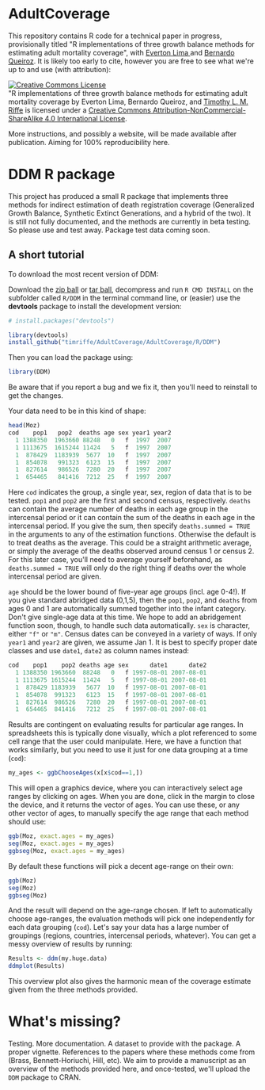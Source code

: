 AdultCoverage
===============

This repository contains R code for a technical paper in progress, provisionally titled "R implementations of three growth balance methods for estimating adult mortality coverage", with [Everton Lima ](http://www.nepo.unicamp.br/nepo/perfils/everton_lima.html) and [Bernardo Queiroz](https://sites.google.com/site/blanza/). It is likely too early to cite, however you are free to see what we're up to and use (with attribution):

<a rel="license" href="http://creativecommons.org/licenses/by-nc-sa/4.0/"><img alt="Creative Commons License" style="border-width:0" src="https://i.creativecommons.org/l/by-nc-sa/4.0/88x31.png" /></a><br /><span xmlns:dct="http://purl.org/dc/terms/" property="dct:title">"R implementations of three growth balance methods for estimating adult mortality coverage</span> by Everton Lima, Bernardo Queiroz, and <a xmlns:cc="http://creativecommons.org/ns#" href="https://sites.google.com/site/timriffepersonal/" property="cc:attributionName" rel="cc:attributionURL">Timothy L. M. Riffe</a> is licensed under a <a rel="license" href="http://creativecommons.org/licenses/by-nc-sa/4.0/">Creative Commons Attribution-NonCommercial-ShareAlike 4.0 International License</a>.

More instructions, and possibly a website, will be made available after publication. Aiming for 100% reproducibility here.


DDM R package
=============
This project has produced a small R package that implements three methods for indirect estimation of death registration coverage (Generalized Growth Balance, Synthetic Extinct Generations, and a hybrid of the two). It is still not fully documented, and the methods are currently in beta testing. So please use and test away. Package test data coming soon.

A short tutorial 
------------------

To download the most recent version of DDM:

Download the [zip ball](https://github.com/timriffe/AdultCoverage/zipball/master) or [tar ball](https://github.com/timriffe/AdultCoverage/tarball/master), decompress and run `R CMD INSTALL` on the subfolder called `R/DDM` in the terminal command line, or (easier) use the **devtools** package to install the development version:

```r
# install.packages("devtools")

library(devtools)
install_github("timriffe/AdultCoverage/AdultCoverage/R/DDM")
```

Then you can load the package using:

```r
library(DDM)
```

Be aware that if you report a bug and we fix it, then you'll need to reinstall to get the changes. 

Your data need to be in this kind of shape:

```r
head(Moz)
cod    pop1   pop2  deaths age sex year1 year2
  1 1388350  1963660 88248   0   f  1997  2007
  1 1113675  1615244 11424   5   f  1997  2007
  1  878429  1183939  5677  10   f  1997  2007
  1  854078   991323  6123  15   f  1997  2007
  1  827614   986526  7280  20   f  1997  2007
  1  654465   841416  7212  25   f  1997  2007
```

Here `cod` indicates the group, a single year, sex, region of data that is to be tested. `pop1` and `pop2` are the first and second census, respectively. `deaths` can contain the average number of deaths in each age group in the intercensal period or it can contain the sum of the deaths in each age in the intercensal period. If you give the sum, then specify `deaths.summed = TRUE` in the arguments to any of the estimation functions. Otherwise the default is to treat deaths as the average. This could be a straight arithmetic average, or simply the average of the deaths observed around census 1 or census 2. For this later case, you'll need to average yourself beforehand, as `deaths.summed = TRUE` will only do the right thing if deaths over the whole intercensal period are given. 

`age` should be the lower bound of five-year age groups (incl. age 0-4!). If you give standard abridged data (0,1,5), then the `pop1`, `pop2`, and `deaths` from ages 0 and 1 are automatically summed together into the infant category. Don't give single-age data at this time. We hope to add an abridgement function soon, though, to handle such data automatically. `sex` is character, either `"f"` or `"m"`. Census dates can be conveyed in a variety of ways. If only `year1` and  `year2` are given, we assume Jan 1. It is best to specify proper date classes and use `date1`, `date2` as column names instead:

```r
cod    pop1    pop2 deaths age sex      date1      date2
  1 1388350 1963660  88248   0   f 1997-08-01 2007-08-01
  1 1113675 1615244  11424   5   f 1997-08-01 2007-08-01
  1  878429 1183939   5677  10   f 1997-08-01 2007-08-01
  1  854078  991323   6123  15   f 1997-08-01 2007-08-01
  1  827614  986526   7280  20   f 1997-08-01 2007-08-01
  1  654465  841416   7212  25   f 1997-08-01 2007-08-01
```

Results are contingent on evaluating results for particular age ranges. In spreadsheets this is typically done visually, which a plot referenced to some cell range that the user could manipulate. Here, we have a function that works similarly, but you need to use it just for one data grouping at a time (`cod`):

```r
my_ages <- ggbChooseAges(x[x$cod==1,])
```

This will open a graphics device, where you can interactively select age ranges by clicking on ages. When you are done, click in the margin to close the device, and it returns the vector of ages. You can use these, or any other vector of ages, to manually specify the age range that each method should use:

```r
ggb(Moz, exact.ages = my_ages)
seg(Moz, exact.ages = my_ages)
ggbseg(Moz, exact.ages = my_ages)
```

By default these functions will pick a decent age-range on their own:

```r
ggb(Moz)
seg(Moz)
ggbseg(Moz)
```

And the result will depend on the age-range chosen. If left to automatically choose age-ranges, the evaluation methods will pick one independently for each data grouping (`cod`). Let's say your data has a large number of groupings (regions, countries, intercensal periods, whatever). You can get a messy overview of results by running:

```r
Results <- ddm(my.huge.data)
ddmplot(Results)
```

This overview plot also gives the harmonic mean of the coverage estimate given from the three methods provided.

What's missing?
==============

Testing. More documentation. A dataset to provide with the package. A proper vignette. References to the papers where these methods come from (Brass, Bennett-Horiuchi, Hill, etc). We aim to provide a manuscript as an overview of the methods provided here, and once-tested, we'll upload the `DDM` package to CRAN. 


